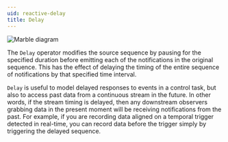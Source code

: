 ```yaml
---
uid: reactive-delay
title: Delay
---
```


![Marble diagram](~/images/reactive-delay.svg)

The `Delay` operator modifies the source sequence by pausing for the specified duration before emitting each of the notifications in the original sequence. This has the effect of delaying the timing of the entire sequence of notifications by that specified time interval.

`Delay` is useful to model delayed responses to events in a control task, but also to access past data from a continuous stream in the future. In other words, if the stream timing is delayed, then any downstream observers grabbing data in the present moment will be receiving notifications from the past. For example, if you are recording data aligned on a temporal trigger detected in real-time, you can record data before the trigger simply by triggering the delayed sequence.
